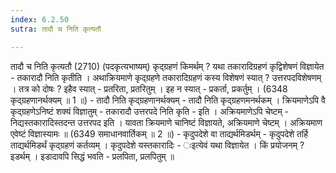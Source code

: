 ```yaml
---
index: 6.2.50
sutra: तादौ च निति कृत्यतौ

---
```

 तादौ च निति कृत्यतौ (2710) (पदकृत्यभाष्यम्) कृद्ग्रहणं किमर्थम् ? यथा तकारादिग्रहणं कृद्विशेषणं विज्ञायेत - तकारादौ निति कृतीति । अथाक्रियमाणे कृद्ग्रहणे तकारादिग्रहणं कस्य विशेषणं स्यात् ? उत्तरपदविशेषणम् । तत्र को दोषः ? इहैव स्यात् - प्रतरिता, प्रतरितुम् । इह न स्यात् - प्रकर्ता, प्रकर्तुम् । (6348 कृद्ग्रहणानर्थक्यम् ॥ 1 ॥) - तादौ निति कृद्ग्रहणानर्थक्यम् - तादौ निति कृद्ग्रहणमनर्थकम् । क्रियमाणेऽपि वै कृद्ग्रहणेऽनिष्टं शक्यं विज्ञातुम् - तकारादौ उत्तरपदे निति कृति - इति । अक्रियमाणेऽपि चेष्टम् - निद्यस्तकारादिस्तदन्त उत्तरपद इति । यावता क्रियमाणे चानिष्टं विज्ञायते, अक्रियमाणे चेष्टम् । अक्रियमाण एवेष्टं विज्ञास्यामः ॥ (6349 समाधानवार्तिकम् ॥ 2 ॥) - कृदुपदेशे वा ताद्यर्थमिडर्थम् - कृदुपदेशे तर्हि ताद्यर्थमिडर्थं कृद्ग्रहणं कर्तव्यम् । कृदुपदेशे यस्तकारादिः - ःइत्येवं यथा विज्ञायेत । किं प्रयोजनम् ? इडर्थम् । इडादावपि सिद्धं भवति - प्रलपिता, प्रलपितुम् ॥ 